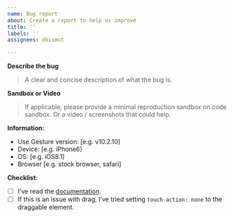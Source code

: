 ```yaml
---
name: Bug report
about: Create a report to help us improve
title: ''
labels: ''
assignees: dbismut

---
```


**Describe the bug**
> A clear and concise description of what the bug is.

**Sandbox or Video**
> If applicable, please provide a minimal reproduction sandbox on code sandbox. Or a video / screenshots that could help.

**Information:**
 - Use Gesture version: [e.g. v10.2.10]
 - Device: [e.g. iPhone6]
 - OS: [e.g. iOS8.1]
 - Browser [e.g. stock browser, safari]

**Checklist:**
  - [ ] I've read the [documentation](https://use-gesture.netlify.app/).
  - [ ] If this is an issue with drag, I've tried setting `touch-action: none` to the draggable element.
